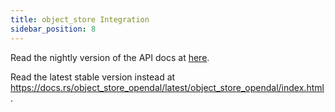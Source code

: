 ```yaml
---
title: object_store Integration
sidebar_position: 8
---
```


Read the nightly version of the API docs at [here](pathname:///docs/object-store-opendal/object_store_opendal).

Read the latest stable version instead at https://docs.rs/object_store_opendal/latest/object_store_opendal/index.html.
